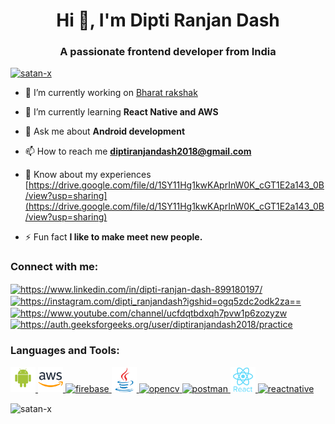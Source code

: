 <h1 align="center">Hi 🙏, I'm Dipti Ranjan Dash</h1>
<h3 align="center">A passionate frontend developer from India</h3>

<p align="left"> <a href="https://github.com/ryo-ma/github-profile-trophy"><img src="https://github-profile-trophy.vercel.app/?username=satan-x" alt="satan-x" /></a> </p>

- 🔭 I’m currently working on [Bharat rakshak](https://github.com/SATAN-X/Bharat_rakshak.git)

- 🌱 I’m currently learning **React Native and AWS**

- 💬 Ask me about **Android development**

- 📫 How to reach me **diptiranjandash2018@gmail.com**

- 📄 Know about my experiences [https://drive.google.com/file/d/1SY11Hg1kwKAprInW0K_cGT1E2a143_0B/view?usp=sharing](https://drive.google.com/file/d/1SY11Hg1kwKAprInW0K_cGT1E2a143_0B/view?usp=sharing)

- ⚡ Fun fact **I like to make meet new people.**

<h3 align="left">Connect with me:</h3>
<p align="left">
<a href="https://linkedin.com/in/https://www.linkedin.com/in/dipti-ranjan-dash-899180197/" target="blank"><img align="center" src="https://raw.githubusercontent.com/rahuldkjain/github-profile-readme-generator/master/src/images/icons/Social/linked-in-alt.svg" alt="https://www.linkedin.com/in/dipti-ranjan-dash-899180197/" height="30" width="40" /></a>
<a href="https://instagram.com/https://instagram.com/dipti_ranjandash?igshid=ogq5zdc2odk2za==" target="blank"><img align="center" src="https://raw.githubusercontent.com/rahuldkjain/github-profile-readme-generator/master/src/images/icons/Social/instagram.svg" alt="https://instagram.com/dipti_ranjandash?igshid=ogq5zdc2odk2za==" height="30" width="40" /></a>
<a href="https://www.youtube.com/c/https://www.youtube.com/channel/ucfdqtbdxqh7pvw1p6zozyzw" target="blank"><img align="center" src="https://raw.githubusercontent.com/rahuldkjain/github-profile-readme-generator/master/src/images/icons/Social/youtube.svg" alt="https://www.youtube.com/channel/ucfdqtbdxqh7pvw1p6zozyzw" height="30" width="40" /></a>
<a href="https://auth.geeksforgeeks.org/user/https://auth.geeksforgeeks.org/user/diptiranjandash2018/practice" target="blank"><img align="center" src="https://raw.githubusercontent.com/rahuldkjain/github-profile-readme-generator/master/src/images/icons/Social/geeks-for-geeks.svg" alt="https://auth.geeksforgeeks.org/user/diptiranjandash2018/practice" height="30" width="40" /></a>
</p>

<h3 align="left">Languages and Tools:</h3>
<p align="left"> <a href="https://developer.android.com" target="_blank" rel="noreferrer"> <img src="https://raw.githubusercontent.com/devicons/devicon/master/icons/android/android-original-wordmark.svg" alt="android" width="40" height="40"/> </a> <a href="https://aws.amazon.com" target="_blank" rel="noreferrer"> <img src="https://raw.githubusercontent.com/devicons/devicon/master/icons/amazonwebservices/amazonwebservices-original-wordmark.svg" alt="aws" width="40" height="40"/> </a> <a href="https://firebase.google.com/" target="_blank" rel="noreferrer"> <img src="https://www.vectorlogo.zone/logos/firebase/firebase-icon.svg" alt="firebase" width="40" height="40"/> </a> <a href="https://www.java.com" target="_blank" rel="noreferrer"> <img src="https://raw.githubusercontent.com/devicons/devicon/master/icons/java/java-original.svg" alt="java" width="40" height="40"/> </a> <a href="https://opencv.org/" target="_blank" rel="noreferrer"> <img src="https://www.vectorlogo.zone/logos/opencv/opencv-icon.svg" alt="opencv" width="40" height="40"/> </a> <a href="https://postman.com" target="_blank" rel="noreferrer"> <img src="https://www.vectorlogo.zone/logos/getpostman/getpostman-icon.svg" alt="postman" width="40" height="40"/> </a> <a href="https://reactjs.org/" target="_blank" rel="noreferrer"> <img src="https://raw.githubusercontent.com/devicons/devicon/master/icons/react/react-original-wordmark.svg" alt="react" width="40" height="40"/> </a> <a href="https://reactnative.dev/" target="_blank" rel="noreferrer"> <img src="https://reactnative.dev/img/header_logo.svg" alt="reactnative" width="40" height="40"/> </a> </p>

<p><img align="center" src="https://github-readme-stats.vercel.app/api/top-langs?username=satan-x&show_icons=true&locale=en&layout=compact" alt="satan-x" /></p>
